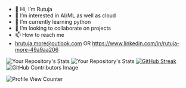 - 👋 Hi, I’m Rutuja
- 👀 I’m interested in AI/ML as well as cloud 
- 🌱 I’m currently learning python 
- 💞️ I’m looking to collaborate on projects 
- 📫 How to reach me
-  hrutuja.more@outlook.com OR
   https://www.linkedin.com/in/rutuja-more-49a9aa206

![Your Repository's Stats](https://github-readme-stats.vercel.app/api?username=hrutuja-m&show_icons=true)
![Your Repository's Stats](https://github-readme-stats.vercel.app/api/top-langs/?username=hrutuja-m&theme=blue-green)
[![GitHub Streak](https://github-readme-streak-stats.herokuapp.com?user=)](https://git.io/streak-stats)
![GitHub Contributors Image](https://contrib.rocks/image?repo=hrutuja-m/Rutuja-More )


![Profile View Counter](https://komarev.com/ghpvc/?username=hrutuja-m)
